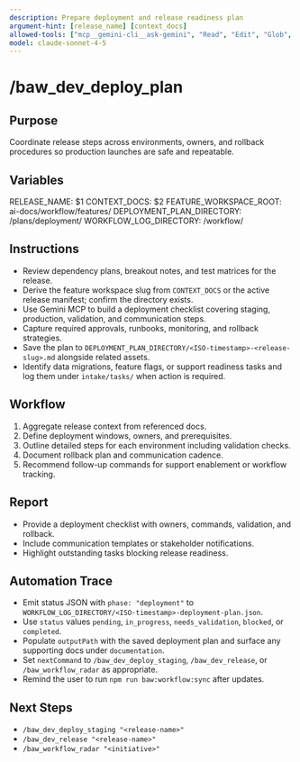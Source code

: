 ```yaml
---
description: Prepare deployment and release readiness plan
argument-hint: [release_name] [context_docs]
allowed-tools: ["mcp__gemini-cli__ask-gemini", "Read", "Edit", "Glob", "Grep", "MultiEdit", "Bash"]
model: claude-sonnet-4-5
---
```


# /baw_dev_deploy_plan

## Purpose
Coordinate release steps across environments, owners, and rollback procedures so production launches are safe and repeatable.

## Variables
RELEASE_NAME: $1
CONTEXT_DOCS: $2
FEATURE_WORKSPACE_ROOT: ai-docs/workflow/features/
DEPLOYMENT_PLAN_DIRECTORY: <feature-workspace>/plans/deployment/
WORKFLOW_LOG_DIRECTORY: <feature-workspace>/workflow/

## Instructions
- Review dependency plans, breakout notes, and test matrices for the release.
- Derive the feature workspace slug from `CONTEXT_DOCS` or the active release manifest; confirm the directory exists.
- Use Gemini MCP to build a deployment checklist covering staging, production, validation, and communication steps.
- Capture required approvals, runbooks, monitoring, and rollback strategies.
- Save the plan to `DEPLOYMENT_PLAN_DIRECTORY/<ISO-timestamp>-<release-slug>.md` alongside related assets.
- Identify data migrations, feature flags, or support readiness tasks and log them under `intake/tasks/` when action is required.

## Workflow
1. Aggregate release context from referenced docs.
2. Define deployment windows, owners, and prerequisites.
3. Outline detailed steps for each environment including validation checks.
4. Document rollback plan and communication cadence.
5. Recommend follow-up commands for support enablement or workflow tracking.

## Report
- Provide a deployment checklist with owners, commands, validation, and rollback.
- Include communication templates or stakeholder notifications.
- Highlight outstanding tasks blocking release readiness.

## Automation Trace
- Emit status JSON with `phase: "deployment"` to `WORKFLOW_LOG_DIRECTORY/<ISO-timestamp>-deployment-plan.json`.
- Use `status` values `pending`, `in_progress`, `needs_validation`, `blocked`, or `completed`.
- Populate `outputPath` with the saved deployment plan and surface any supporting docs under `documentation`.
- Set `nextCommand` to `/baw_dev_deploy_staging`, `/baw_dev_release`, or `/baw_workflow_radar` as appropriate.
- Remind the user to run `npm run baw:workflow:sync` after updates.

## Next Steps
- `/baw_dev_deploy_staging "<release-name>"`
- `/baw_dev_release "<release-name>"`
- `/baw_workflow_radar "<initiative>"`
